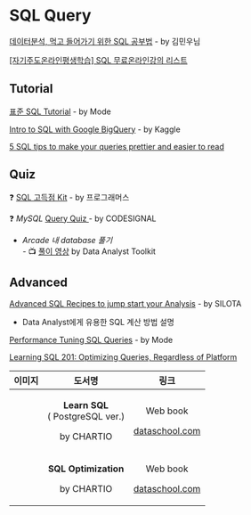 # SQL Query

[데이터분석, 먹고 들어가기 위한 SQL 공부법](https://brunch.co.kr/@minu-log/5) - by 김민우님

[\[자기주도온라인평생학습\] SQL 무료온라인강의 리스트](http://withmooc.com/%EC%9E%90%EA%B8%B0%EC%A3%BC%EB%8F%84%EC%98%A8%EB%9D%BC%EC%9D%B8%ED%8F%89%EC%83%9D%ED%95%99%EC%8A%B5-sql-%EB%A6%AC%EC%8A%A4%ED%8A%B8-30%EA%B0%9C-%EA%B5%90%EC%9C%A1%EA%B3%BC%EC%A0%95withmooc/?fbclid=IwAR1l7QMy9sPzrUhGSzE8uJXRiGDPmXNrOeTvSwTf2ZD-QDwLT0LAbfFQWQY)

## Tutorial

[표준 SQL Tutorial](https://mode.com/sql-tutorial/) - by Mode

[Intro to SQL with Google BigQuery](https://www.kaggle.com/learn/intro-to-sql) - by Kaggle

[5 SQL tips to make your queries prettier and easier to read](https://towardsdatascience.com/5-sql-tips-to-make-your-queries-prettier-and-easier-to-read-d9e3a543514f)

## Quiz

❓ [SQL 고득점 Kit](https://programmers.co.kr/learn/challenges?tab=sql_practice_kit) - by 프로그래머스

❓ _MySQL_ [Query Quiz ](https://codesignal.com/) - by CODESIGNAL  
  -  _Arcade 내 database 풀기  
  -_  📺 [풀이 영상](https://www.youtube.com/playlist?list=PL8LH8gB86EpPWfgS-5a651zhL3RhLeqPH) by Data Analyst Toolkit

## Advanced

[Advanced SQL Recipes to jump start your Analysis](http://www.silota.com/docs/recipes/) - by SILOTA  
  -  Data Analyst에게 유용한 SQL 계산 방법 설명 

[Performance Tuning SQL Queries](https://mode.com/resources/sql-tutorial/sql-performance-tuning/) - by Mode

[Learning SQL 201: Optimizing Queries, Regardless of Platform](https://towardsdatascience.com/learning-sql-201-optimizing-queries-regardless-of-platform-918a3af9c8b1)

<table>
  <thead>
    <tr>
      <th style="text-align:center">&#xC774;&#xBBF8;&#xC9C0;</th>
      <th style="text-align:center">&#xB3C4;&#xC11C;&#xBA85;</th>
      <th style="text-align:center">&#xB9C1;&#xD06C;</th>
    </tr>
  </thead>
  <tbody>
    <tr>
      <td style="text-align:center">
        <img src="https://dataschool.com/assets/images/book-covers/learn-sql@thumbnail.png"
        alt/>
      </td>
      <td style="text-align:center">
        <p><b>Learn SQL<br /></b>( PostgreSQL ver.)</p>
        <p>by CHARTIO</p>
      </td>
      <td style="text-align:center">
        <p>Web book</p>
        <p><a href="https://dataschool.com/learn-sql/">dataschool.com</a>
        </p>
      </td>
    </tr>
    <tr>
      <td style="text-align:center">
        <p></p>
        <p>
          <img src="https://dataschool.com/assets/images/book-covers/sql-optimization@thumbnail.png"
          alt/>
        </p>
      </td>
      <td style="text-align:center">
        <p><b>SQL Optimization</b>
        </p>
        <p>by CHARTIO</p>
      </td>
      <td style="text-align:center">
        <p>Web book</p>
        <p><a href="https://dataschool.com/sql-optimization/">dataschool.com</a>
        </p>
      </td>
    </tr>
  </tbody>
</table>

